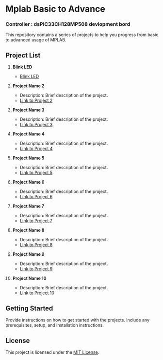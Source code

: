 # Mplab Basic to Advance
### Controller :  dsPIC33CH128MP508 devlopment bord

This repository contains a series of projects to help you progress from basic to advanced usage of MPLAB.

## Project List

1. **Blink LED**
   - [Blink LED](project1/readme.md)

2. **Project Name 2**
   - Description: Brief description of the project.
   - [Link to Project 2](project2/readme.md)

3. **Project Name 3**
   - Description: Brief description of the project.
   - [Link to Project 3](project3/readme.md)

4. **Project Name 4**
   - Description: Brief description of the project.
   - [Link to Project 4](project4/readme.md)

5. **Project Name 5**
   - Description: Brief description of the project.
   - [Link to Project 5](project5/readme.md)

6. **Project Name 6**
   - Description: Brief description of the project.
   - [Link to Project 6](project6/readme.md)

7. **Project Name 7**
   - Description: Brief description of the project.
   - [Link to Project 7](project7/readme.md)

8. **Project Name 8**
   - Description: Brief description of the project.
   - [Link to Project 8](project8/readme.md)

9. **Project Name 9**
   - Description: Brief description of the project.
   - [Link to Project 9](project9/readme.md)

10. **Project Name 10**
    - Description: Brief description of the project.
    - [Link to Project 10](project10/readme.md)

## Getting Started

Provide instructions on how to get started with the projects. Include any prerequisites, setup, and installation instructions.

## License

This project is licensed under the [MIT License](LICENSE).
